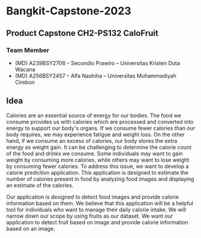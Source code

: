 # Bangkit-Capstone-2023
## Product Capstone CH2-PS132 CaloFruit
### Team Member
<ul>
<li>(MD) A239BSY2706 – Secondio Prawiro – Universitas Kristen Duta Wacana</li>
<li>(MD) A256BSY2457 – Alfa Nashiha – Universitas Muhammadiyah Cirebon</li>
</ul>

## Idea
Calories are an essential source of energy for our bodies. The food we consume provides us with calories which are processed and converted into energy to support our body's organs. If we consume fewer calories than our body requires, we may experience fatigue and weight loss. On the other hand, if we consume an excess of calories, our body stores the extra energy as weight gain. It can be challenging to determine the calorie count of the food and drinks we consume. Some individuals may want to gain weight by consuming more calories, while others may want to lose weight by consuming fewer calories. To address this issue, we want to develop a calorie prediction application. This application is designed to estimate the number of calories present in food by analyzing food images and displaying an estimate of the calories.

Our application is designed to detect food images and provide calorie information based on them. We believe that this application will be a helpful tool for individuals who want to manage their daily calorie intake. We will narrow down our scope by using fruits as our dataset. We want our application to detect fruit based on image and provide calorie information based on an image.

